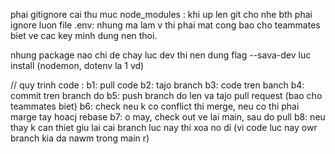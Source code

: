 phai gitignore cai thu muc node_modules : khi up len git cho nhe
bth phai ignore luon file .env: nhung ma lam v thi phai mat cong bao cho teammates biet ve cac key minh dung nen thoi. 

nhung package nao chi de chay luc dev thi nen dung flag --sava-dev luc install (nodemon, dotenv la 1 vd)

// quy trinh code :
b1: pull code
b2: tajo branch
b3: code tren banch
b4: commit tren branch do
b5: push branch do len va tajo pull request (bao cho teammates biet)
b6: check neu k co conflict thi merge, neu co thi phai marge tay hoacj rebase
b7: o may, check out ve lai main, sau do pull
b8: neu thay k can thiet giu lai cai branch luc nay thi xoa no di (vi code luc nay owr branch kia da nawm trong main r)
